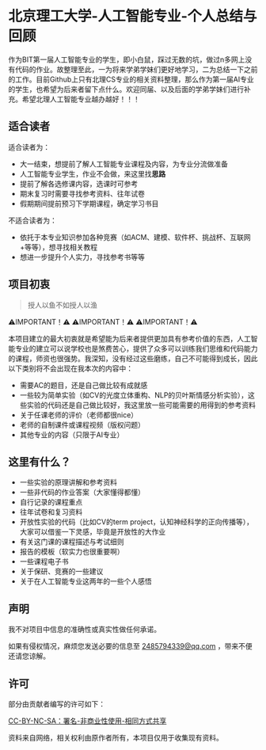 # 北京理工大学-人工智能专业-个人总结与回顾

作为BIT第一届人工智能专业的学生，即小白鼠，踩过无数的坑，做过n多网上没有代码的作业。故整理至此，一为将来学弟学妹们更好地学习，二为总结一下之前的工作。目前Github上只有北理CS专业的相关资料整理，那么作为第一届AI专业的学生，也希望为后来者留下点什么。欢迎同届、以及后面的学弟学妹们进行补充。希望北理人工智能专业越办越好！！！

## 适合读者

适合读者为：

- 大一结束，想提前了解人工智能专业课程及内容，为专业分流做准备
- 人工智能专业学生，作业不会做，来这里找**思路**
- 提前了解各选修课内容，选课时可参考
- 期末复习时需要寻找参考资料、往年试卷
- 假期期间提前预习下学期课程，确定学习书目

不适合读者为：

- 依托于本专业知识参加各种竞赛（如ACM、建模、软件杯、挑战杯、互联网+等等），想寻找相关教程
- 想进一步提升个人实力，寻找参考书等等

## 项目初衷

> 授人以鱼不如授人以渔

⚠️IMPORTANT！⚠️   ⚠️IMPORTANT！⚠️   ⚠️IMPORTANT！⚠️

本项目建立的最大初衷就是希望能为后来者提供更加具有参考价值的东西，人工智能专业的建立可以说学校也是煞费苦心，提供了众多可以训练我们思维和代码能力的课程，师资也很强势。我深知，没有经过这些磨练，自己不可能得到成长，因此以下类别将不会出现在我本次的内容中：

- 需要AC的题目，还是自己做比较有成就感
- 一些较为简单实验（如CV的光度立体重构、NLP的贝叶斯情感分析实验），这些实验的代码还是自己做比较好，我这里放一些可能需要的用得到的参考资料
- 关于任课老师的评价（老师都很nice）
- 老师的自制课件或课程视频（版权问题）
- 其他专业的内容（只限于AI专业）

## 这里有什么？

- 一些实验的原理讲解和参考资料
- 一些非代码的作业答案（大家懂得都懂）
- 自行记录的课程重点
- 往年试卷和复习资料
- 开放性实验的代码（比如CV的term project，认知神经科学的正向传播等），大家可以借鉴一下灵感，毕竟是开放性的大作业
- 有关这门课的课程描述与考试细则
- 报告的模板（软实力也很重要啊）
- 一些课程电子书
- 关于保研、竞赛的一些建议
- 关于在人工智能专业这两年的一些个人感悟

## 声明
我不对项目中信息的准确性或真实性做任何承诺。

如果有侵权情况，麻烦您发送必要的信息至 2485794339@qq.com ，带来不便还请您谅解。

## 许可
部分由贡献者编写的许可如下：

[CC-BY-NC-SA：署名-非商业性使用-相同方式共享](https://creativecommons.org/licenses/by-nc-sa/4.0/deed.zh)

资料来自网络，相关权利由原作者所有，本项目仅用于收集现有资料。

